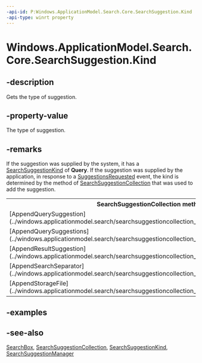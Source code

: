 ```yaml
---
-api-id: P:Windows.ApplicationModel.Search.Core.SearchSuggestion.Kind
-api-type: winrt property
---
```


<!-- Property syntax
public Windows.ApplicationModel.Search.Core.SearchSuggestionKind Kind { get; }
-->

# Windows.ApplicationModel.Search.Core.SearchSuggestion.Kind

## -description
Gets the type of suggestion.

## -property-value
The type of suggestion.

## -remarks
If the suggestion was supplied by the system, it has a [SearchSuggestionKind](searchsuggestionkind.md) of **Query**. If the suggestion was supplied by the application, in response to a [SuggestionsRequested](searchsuggestionmanager_suggestionsrequested.md) event, the kind is determined by the method of [SearchSuggestionCollection](../windows.applicationmodel.search/searchsuggestioncollection.md) that was used to add the suggestion.

<table>
   <tr><th>SearchSuggestionCollection method</th><th>SearchSuggestionKind</th></tr>
   <tr><td>[AppendQuerySuggestion](../windows.applicationmodel.search/searchsuggestioncollection_appendquerysuggestion.md)</td><td>**Query**</td></tr>
   <tr><td>[AppendQuerySuggestions](../windows.applicationmodel.search/searchsuggestioncollection_appendquerysuggestions.md)</td><td>**Query**</td></tr>
   <tr><td>[AppendResultSuggestion](../windows.applicationmodel.search/searchsuggestioncollection_appendresultsuggestion.md)</td><td>**Result**</td></tr>
   <tr><td>[AppendSearchSeparator](../windows.applicationmodel.search/searchsuggestioncollection_appendsearchseparator.md)</td><td>**Separator**</td></tr>
   <tr><td>[AppendStorageFile](../windows.applicationmodel.search/searchsuggestioncollection_appendstoragefilesuggestion.md)</td><td>**StorageFile**</td></tr>
</table>

## -examples

## -see-also
[SearchBox](../windows.ui.xaml.controls/searchbox.md), [SearchSuggestionCollection](../windows.applicationmodel.search/searchsuggestioncollection.md), [SearchSuggestionKind](searchsuggestionkind.md), [SearchSuggestionManager](searchsuggestionmanager.md)